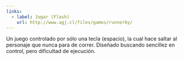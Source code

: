 ```yaml
---
links:
  - label: Jugar (Flash)
    url: http://www.agj.cl/files/games/runnerby/
---
```


Un juego controlado por sólo una tecla (espacio), la cual hace saltar al personaje que nunca para de correr.
Diseñado buscando sencillez en control, pero dificultad de ejecución.
